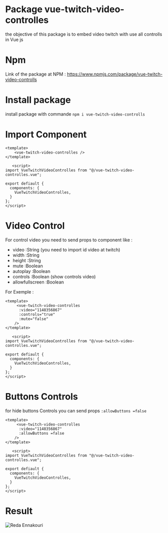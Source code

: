 # Package vue-twitch-video-controlles
the objective of this package is to embed video twitch  with use all controlls in Vue js

# Npm
Link of the package at NPM : https://www.npmjs.com/package/vue-twitch-video-controlls

# Install package
install package with commande `npm i vue-twitch-video-controlls`

# Import Component 

```
<template>
    <vue-twitch-video-controlles />
</template>
   
   <script>
import VueTwitchVideoControlles from "@/vue-twitch-video-controlles.vue";

export defiault {
  components: {
    VueTwitchVideoControlles,
  }
};
</script>
```

# Video Control
For control video you need to send props to component like :

* video :String (you need to import id video at twitch)
* width :String
* height :String
* mute :Boolean
* autoplay :Boolean
* controls :Boolean (show controls video)
* allowfullscreen :Boolean

For Exemple :
``` 
<template>
     <vue-twitch-video-controlles
      :video="1148356867"
      :controls="true"
      :mute="false"
    />
</template>
   
   <script>
import VueTwitchVideoControlles from "@/vue-twitch-video-controlles.vue";

export defiault {
  components: {
    VueTwitchVideoControlles,
  }
};
</script>
```

# Buttons Controls
for hide buttons Controls you can send props `:allowButtons =false`

```
<template>
     <vue-twitch-video-controlles
      :video="1148356867"
      :allowButtons =false
    />
</template>
   
   <script>
import VueTwitchVideoControlles from "@/vue-twitch-video-controlles.vue";

export defiault {
  components: {
    VueTwitchVideoControlles,
  }
};
</script>
```

# Result 

![Reda Ennakouri](https://drive.google.com/file/d/1BZyM_OVcKawaoTrEggkYUnynjDmZb4Cz/view?usp=sharing)








